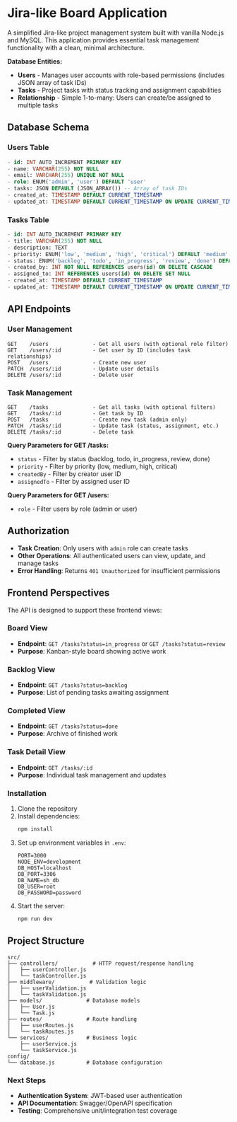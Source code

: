 # Jira-like Board Application

A simplified Jira-like project management system built with vanilla Node.js and MySQL. This application provides essential task management functionality with a clean, minimal architecture.

**Database Entities:**
- **Users** - Manages user accounts with role-based permissions (includes JSON array of task IDs)
- **Tasks** - Project tasks with status tracking and assignment capabilities
- **Relationship** - Simple 1-to-many: Users can create/be assigned to multiple tasks

## Database Schema

### Users Table
```sql
- id: INT AUTO_INCREMENT PRIMARY KEY
- name: VARCHAR(255) NOT NULL
- email: VARCHAR(255) UNIQUE NOT NULL
- role: ENUM('admin', 'user') DEFAULT 'user'
- tasks: JSON DEFAULT (JSON_ARRAY()) -- Array of task IDs
- created_at: TIMESTAMP DEFAULT CURRENT_TIMESTAMP
- updated_at: TIMESTAMP DEFAULT CURRENT_TIMESTAMP ON UPDATE CURRENT_TIMESTAMP
```

### Tasks Table
```sql
- id: INT AUTO_INCREMENT PRIMARY KEY
- title: VARCHAR(255) NOT NULL
- description: TEXT
- priority: ENUM('low', 'medium', 'high', 'critical') DEFAULT 'medium'
- status: ENUM('backlog', 'todo', 'in_progress', 'review', 'done') DEFAULT 'backlog'
- created_by: INT NOT NULL REFERENCES users(id) ON DELETE CASCADE
- assigned_to: INT REFERENCES users(id) ON DELETE SET NULL
- created_at: TIMESTAMP DEFAULT CURRENT_TIMESTAMP
- updated_at: TIMESTAMP DEFAULT CURRENT_TIMESTAMP ON UPDATE CURRENT_TIMESTAMP
```



## API Endpoints

### User Management
```
GET    /users              - Get all users (with optional role filter)
GET    /users/:id          - Get user by ID (includes task relationships)
POST   /users              - Create new user
PATCH  /users/:id          - Update user details
DELETE /users/:id          - Delete user
```

### Task Management
```
GET    /tasks              - Get all tasks (with optional filters)
GET    /tasks/:id          - Get task by ID
POST   /tasks              - Create new task (admin only)
PATCH  /tasks/:id          - Update task (status, assignment, etc.)
DELETE /tasks/:id          - Delete task
```

**Query Parameters for GET /tasks:**
- `status` - Filter by status (backlog, todo, in_progress, review, done)
- `priority` - Filter by priority (low, medium, high, critical)
- `createdBy` - Filter by creator user ID
- `assignedTo` - Filter by assigned user ID

**Query Parameters for GET /users:**
- `role` - Filter users by role (admin or user)

## Authorization

- **Task Creation**: Only users with `admin` role can create tasks
- **Other Operations**: All authenticated users can view, update, and manage tasks
- **Error Handling**: Returns `401 Unauthorized` for insufficient permissions

## Frontend Perspectives

The API is designed to support these frontend views:

### Board View
- **Endpoint**: `GET /tasks?status=in_progress` or `GET /tasks?status=review`
- **Purpose**: Kanban-style board showing active work

### Backlog View
- **Endpoint**: `GET /tasks?status=backlog`
- **Purpose**: List of pending tasks awaiting assignment

### Completed View
- **Endpoint**: `GET /tasks?status=done`
- **Purpose**: Archive of finished work

### Task Detail View
- **Endpoint**: `GET /tasks/:id`
- **Purpose**: Individual task management and updates

### Installation
1. Clone the repository
2. Install dependencies:
   ```bash
   npm install
   ```
3. Set up environment variables in `.env`:
   ```
   PORT=3000
   NODE_ENV=development
   DB_HOST=localhost
   DB_PORT=3306
   DB_NAME=sh_db
   DB_USER=root
   DB_PASSWORD=password
   ```
4. Start the server:
   ```bash
   npm run dev
   ```

## Project Structure

```
src/
├── controllers/           # HTTP request/response handling
│   ├── userController.js
│   └── taskController.js
├── middleware/           # Validation logic
│   ├── userValidation.js
│   └── taskValidation.js
├── models/              # Database models
│   ├── User.js
│   └── Task.js
├── routes/              # Route handling
│   ├── userRoutes.js
│   └── taskRoutes.js
└── services/            # Business logic
    ├── userService.js
    └── taskService.js
config/
└── database.js          # Database configuration
```

### Next Steps
- **Authentication System**: JWT-based user authentication
- **API Documentation**: Swagger/OpenAPI specification
- **Testing**: Comprehensive unit/integration test coverage
